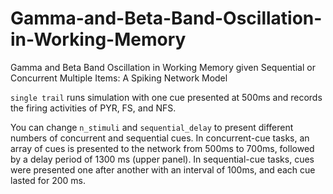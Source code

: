 # Gamma-and-Beta-Band-Oscillation-in-Working-Memory
Gamma and Beta Band Oscillation in Working Memory given Sequential or Concurrent Multiple Items: A Spiking Network Model

```single trail``` runs simulation with one cue presented at 500ms and records the firing activities of PYR, FS, and NFS. 

You can change ```n_stimuli``` and ```sequential_delay``` to present different numbers of concurrent and sequential cues. In concurrent-cue tasks, an array of cues is presented to the network from 500ms to 700ms, followed by a delay period of 1300 ms (upper panel). In sequential-cue tasks, cues were presented one after another with an interval of 100ms, and each cue lasted for 200 ms.


